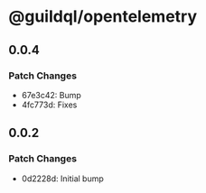 # @guildql/opentelemetry

## 0.0.4

### Patch Changes

- 67e3c42: Bump
- 4fc773d: Fixes

## 0.0.2

### Patch Changes

- 0d2228d: Initial bump
